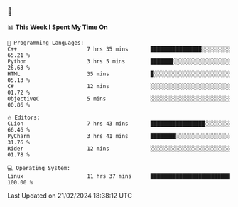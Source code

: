 ### 👋

<!--START_SECTION:waka-->
📊 **This Week I Spent My Time On** 

```text
💬 Programming Languages: 
C++                      7 hrs 35 mins       ████████████████░░░░░░░░░   65.21 % 
Python                   3 hrs 5 mins        ███████░░░░░░░░░░░░░░░░░░   26.63 % 
HTML                     35 mins             █░░░░░░░░░░░░░░░░░░░░░░░░   05.13 % 
C#                       12 mins             ░░░░░░░░░░░░░░░░░░░░░░░░░   01.72 % 
ObjectiveC               5 mins              ░░░░░░░░░░░░░░░░░░░░░░░░░   00.86 % 

🔥 Editors: 
CLion                    7 hrs 43 mins       █████████████████░░░░░░░░   66.46 % 
PyCharm                  3 hrs 41 mins       ████████░░░░░░░░░░░░░░░░░   31.76 % 
Rider                    12 mins             ░░░░░░░░░░░░░░░░░░░░░░░░░   01.78 % 

💻 Operating System: 
Linux                    11 hrs 37 mins      █████████████████████████   100.00 % 
```


 Last Updated on 21/02/2024 18:38:12 UTC
<!--END_SECTION:waka-->
